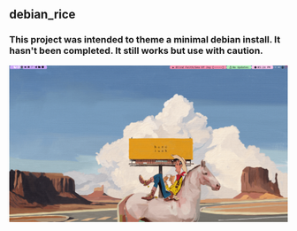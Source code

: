 ## debian_rice

### This project was intended to theme a minimal debian install. It hasn't been completed. It still works but use with caution.

![Image Alt Text](https://github.com/nabindhimal/debian_rice/blob/main/debian_rice.png)
